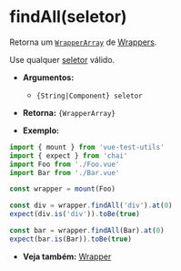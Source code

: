 # findAll(seletor)

Retorna um [`WrapperArray`](../wrapper-Array/README.md) de [Wrappers](README.md).

Use qualquer [seletor](../selectors.md) válido.

- **Argumentos:**
  - `{String|Component} seletor`

- **Retorna:** `{WrapperArray}`

- **Exemplo:**

```js
import { mount } from 'vue-test-utils'
import { expect } from 'chai'
import Foo from './Foo.vue'
import Bar from './Bar.vue'

const wrapper = mount(Foo)

const div = wrapper.findAll('div').at(0)
expect(div.is('div')).toBe(true)

const bar = wrapper.findAll(Bar).at(0)
expect(bar.is(Bar)).toBe(true)
```

- **Veja também:** [Wrapper](README.md)
